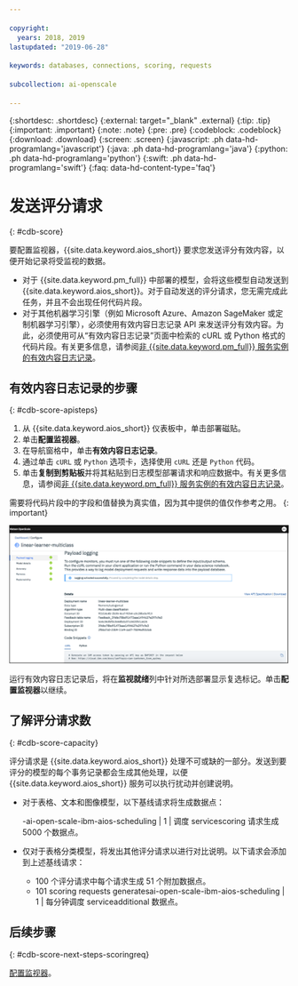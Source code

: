 ```yaml
---

copyright:
  years: 2018, 2019
lastupdated: "2019-06-28"

keywords: databases, connections, scoring, requests

subcollection: ai-openscale

---
```


{:shortdesc: .shortdesc}
{:external: target="_blank" .external}
{:tip: .tip}
{:important: .important}
{:note: .note}
{:pre: .pre}
{:codeblock: .codeblock}
{:download: .download}
{:screen: .screen}
{:javascript: .ph data-hd-programlang='javascript'}
{:java: .ph data-hd-programlang='java'}
{:python: .ph data-hd-programlang='python'}
{:swift: .ph data-hd-programlang='swift'}
{:faq: data-hd-content-type='faq'}

# 发送评分请求
{: #cdb-score}

要配置监视器，{{site.data.keyword.aios_short}} 要求您发送评分有效内容，以便开始记录将受监视的数据。

- 对于 {{site.data.keyword.pm_full}} 中部署的模型，会将这些模型自动发送到 {{site.data.keyword.aios_short}}。对于自动发送的评分请求，您无需完成此任务，并且不会出现任何代码片段。
- 对于其他机器学习引擎（例如 Microsoft Azure、Amazon SageMaker 或定制机器学习引擎），必须使用有效内容日志记录 API 来发送评分有效内容。为此，必须使用可从“有效内容日志记录”页面中检索的 cURL 或 Python 格式的代码片段。有关更多信息，请参阅[非 {{site.data.keyword.pm_full}} 服务实例的有效内容日志记录](/docs/services/ai-openscale?topic=ai-openscale-cml-connect)。

## 有效内容日志记录的步骤
{: #cdb-score-apisteps}

1. 从 {{site.data.keyword.aios_short}} 仪表板中，单击部署磁贴。
2. 单击**配置监视器**。 
3. 在导航窗格中，单击**有效内容日志记录**。
2. 通过单击 `cURL` 或 `Python` 选项卡，选择使用 `cURL` 还是 `Python` 代码。
3. 单击**复制到剪贴板**并将其粘贴到日志模型部署请求和响应数据中。有关更多信息，请参阅[非 {{site.data.keyword.pm_full}} 服务实例的有效内容日志记录](/docs/services/ai-openscale?topic=ai-openscale-cml-connect)。

需要将代码片段中的字段和值替换为真实值，因为其中提供的值仅作参考之用。
{: important}

![选择数据库](images/config-send-scoring.png)

运行有效内容日志记录后，将在**监视就绪**列中针对所选部署显示复选标记。单击**配置监视器**以继续。

## 了解评分请求数
{: #cdb-score-capacity}

评分请求是 {{site.data.keyword.aios_short}} 处理不可或缺的一部分。发送到要评分的模型的每个事务记录都会生成其他处理，以便 {{site.data.keyword.aios_short}} 服务可以执行扰动并创建说明。

- 对于表格、文本和图像模型，以下基线请求将生成数据点：

   -ai-open-scale-ibm-aios-scheduling  | 1 | 调度 servicescoring 请求生成 5000 个数据点。

- 仅对于表格分类模型，将发出其他评分请求以进行对比说明。以下请求会添加到上述基线请求：

   - 100 个评分请求中每个请求生成 51 个附加数据点。
   - 101 scoring requests generatesai-open-scale-ibm-aios-scheduling  | 1 | 每分钟调度 serviceadditional 数据点。


## 后续步骤
{: #cdb-score-next-steps-scoringreq}

[配置监视器](https://test.cloud.ibm.com/docs/services/ai-openscale?topic=ai-openscale-mo-config)。
